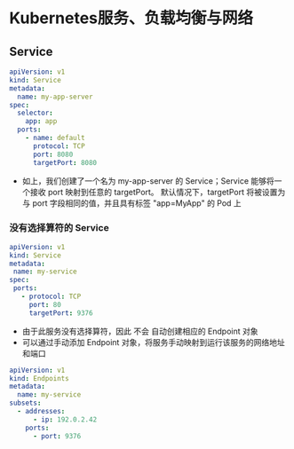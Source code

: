 <!-- ---
title: Kubernetes服务、负载均衡与网络
date: 2021-01-08 10:03:01
tags: [k8s, Kubernetes, kubernetes]
--- -->

# Kubernetes服务、负载均衡与网络

## Service

```yaml
apiVersion: v1
kind: Service
metadata:
  name: my-app-server
spec:
  selector:
    app: app
  ports:
    - name: default
      protocol: TCP
      port: 8080
      targetPort: 8080
```

- 如上，我们创建了一个名为 my-app-server 的 Service；Service 能够将一个接收 port 映射到任意的 targetPort。 默认情况下，targetPort 将被设置为与 port 字段相同的值，并且具有标签 "app=MyApp" 的 Pod 上

### 没有选择算符的 Service

 ```yaml
 apiVersion: v1
kind: Service
metadata:
  name: my-service
spec:
  ports:
    - protocol: TCP
      port: 80
      targetPort: 9376
 ```

- 由于此服务没有选择算符，因此 不会 自动创建相应的 Endpoint 对象
- 可以通过手动添加 Endpoint 对象，将服务手动映射到运行该服务的网络地址和端口

```yaml
apiVersion: v1
kind: Endpoints
metadata:
  name: my-service
subsets:
  - addresses:
      - ip: 192.0.2.42
    ports:
      - port: 9376
```
